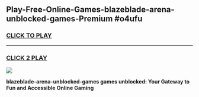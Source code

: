 
## Play-Free-Online-Games-blazeblade-arena-unblocked-games-Premium #o4ufu
<h3>
<a href="https://premium.freeplayer.one?title=blazeblade-arena-unblocked-games&ref=8M">CLICK TO PLAY</a></h3>
<hr>

<h3>
<a href="https://premium.freeplayer.one?title=blazeblade-arena-unblocked-games&ref=8M">CLICK 2 PLAY</a>
  
</h3>

<a href="https://premium.freeplayer.one?title=blazeblade-arena-unblocked-games&ref=8M"><img src="https://clearcache.store/games.png"></a>


**blazeblade-arena-unblocked-games games unblocked: Your Gateway to Fun and Accessible Online Gaming**
